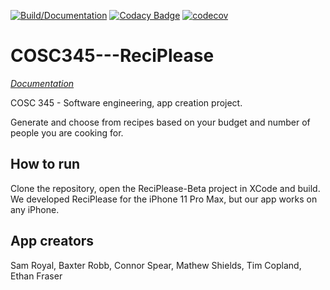 [![Build/Documentation](https://github.com/timcop/ReciPlease/actions/workflows/CI.yml/badge.svg?branch=main)](https://github.com/timcop/ReciPlease/actions/workflows/CI.yml) [![Codacy Badge](https://app.codacy.com/project/badge/Grade/7f12061adf5649febb633a2762dee81f)](https://www.codacy.com/gh/timcop/ReciPlease/dashboard?utm_source=github.com&amp;utm_medium=referral&amp;utm_content=timcop/ReciPlease&amp;utm_campaign=Badge_Grade) [![codecov](https://codecov.io/gh/timcop/ReciPlease/branch/main/graph/badge.svg?token=HDIFKWF7X7)](https://codecov.io/gh/timcop/ReciPlease)

# COSC345---ReciPlease

[*Documentation*](https://github.com/timcop/ReciPlease/wiki)

COSC 345 - Software engineering, app creation project.

Generate and choose from recipes based on your budget and number of people you are cooking for.

## How to run

Clone the repository, open the ReciPlease-Beta project in XCode and build.
We developed ReciPlease for the iPhone 11 Pro Max, but our app works on any iPhone.

## App creators

Sam Royal, Baxter Robb, Connor Spear, Mathew Shields, Tim Copland, Ethan Fraser
